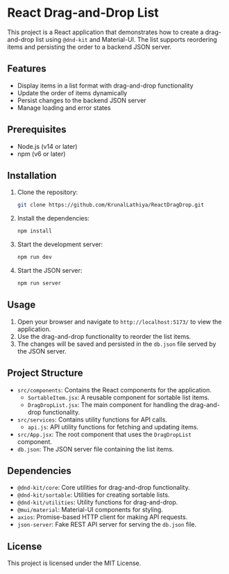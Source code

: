 # React Drag-and-Drop List

This project is a React application that demonstrates how to create a drag-and-drop list using `@dnd-kit` and Material-UI. The list supports reordering items and persisting the order to a backend JSON server.

## Features

- Display items in a list format with drag-and-drop functionality
- Update the order of items dynamically
- Persist changes to the backend JSON server
- Manage loading and error states

## Prerequisites

- Node.js (v14 or later)
- npm (v6 or later)

## Installation

1. Clone the repository:

    ```bash
    git clone https://github.com/KrunalLathiya/ReactDragDrop.git
    ```
2. Install the dependencies:

    ```bash
    npm install
    ```
3. Start the development server:

    ```bash
    npm run dev
    ```
4. Start the JSON server:

    ```bash
    npm run server
    ```

## Usage

1. Open your browser and navigate to `http://localhost:5173/` to view the application.
2. Use the drag-and-drop functionality to reorder the list items.
3. The changes will be saved and persisted in the `db.json` file served by the JSON server.

## Project Structure

- `src/components`: Contains the React components for the application.
  - `SortableItem.jsx`: A reusable component for sortable list items.
  - `DragDropList.jsx`: The main component for handling the drag-and-drop functionality.
- `src/services`: Contains utility functions for API calls.
  - `api.js`: API utility functions for fetching and updating items.
- `src/App.jsx`: The root component that uses the `DragDropList` component.
- `db.json`: The JSON server file containing the list items.

## Dependencies

- `@dnd-kit/core`: Core utilities for drag-and-drop functionality.
- `@dnd-kit/sortable`: Utilities for creating sortable lists.
- `@dnd-kit/utilities`: Utility functions for drag-and-drop.
- `@mui/material`: Material-UI components for styling.
- `axios`: Promise-based HTTP client for making API requests.
- `json-server`: Fake REST API server for serving the `db.json` file.

## License

This project is licensed under the MIT License.
